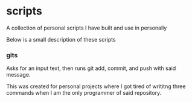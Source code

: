 # scripts
A collection of personal scripts I have built and use in personally

Below is a small description of these scripts

### gits
Asks for an input text, then runs git add, commit, and push with said message. 

This was created for personal projects where I got tired of writitng three commands when I am the only programmer of said repository.
